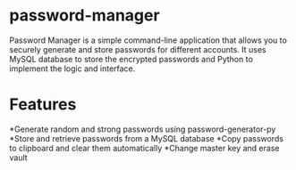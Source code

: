 # password-manager

Password Manager is a simple command-line application that allows you to securely generate and store passwords for different accounts. It uses MySQL database to store the encrypted passwords and Python to implement the logic and interface.

# Features
*Generate random and strong passwords using password-generator-py
*Store and retrieve passwords from a MySQL database 
*Copy passwords to clipboard and clear them automatically
*Change master key and erase vault
